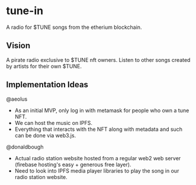 # tune-in
A radio for $TUNE songs from the etherium blockchain. 

## Vision
A pirate radio exclusive to $TUNE nft owners. Listen to other songs created by artists for their own $TUNE.

## Implementation Ideas 
@aeolus
- As an initial MVP, only log in with metamask for people who own a tune NFT. 
- We can host the music on IPFS. 
- Everything that interacts with the NFT along with metadata and such can be done via web3.js. 

@donaldbough
- Actual radio station website hosted from a regular web2 web server (firebase hosting's easy + generous free layer).
- Need to look into IPFS media player libraries to play the song in our radio station website.

